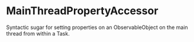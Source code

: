 # MainThreadPropertyAccessor
Syntactic sugar for setting properties on an ObservableObject on the main thread from within a Task.
